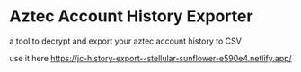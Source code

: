 # Aztec Account History Exporter

a tool to decrypt and export your aztec account history to CSV

use it here https://jc-history-export--stellular-sunflower-e590e4.netlify.app/